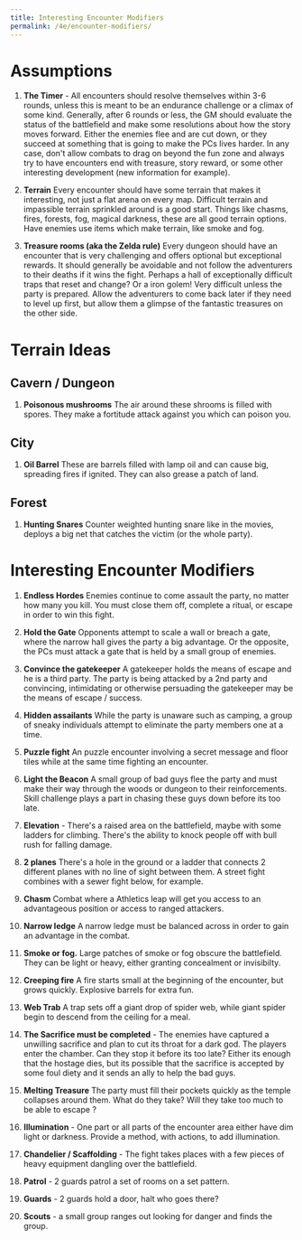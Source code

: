 ```yaml
---
title: Interesting Encounter Modifiers
permalink: /4e/encounter-modifiers/
---
```


# Assumptions

1. **The Timer** - All encounters should resolve themselves within 3-6 rounds, unless this is meant to be an endurance challenge or a climax of some kind. Generally, after 6 rounds or less, the GM should evaluate the status of the battlefield and make some resolutions about how the story moves forward. Either the enemies flee and are cut down, or they succeed at something that is going to make the PCs lives harder. In any case, don't allow combats to drag on beyond the fun zone and always try to have encounters end with treasure, story reward, or some other interesting development (new information for example).

2. **Terrain** Every encounter should have some terrain that makes it interesting, not just a flat arena on every map. Difficult terrain and impassible terrain sprinkled around is a good start. Things like chasms, fires, forests, fog, magical darkness, these are all good terrain options. Have enemies use items which make terrain, like smoke and fog.

3. **Treasure rooms (aka the Zelda rule)**  Every dungeon should have an encounter that is very challenging and offers optional but exceptional rewards. It should generally be avoidable and not follow the adventurers to their deaths if it wins the fight. Perhaps a hall of exceptionally difficult traps that reset and change? Or a iron golem! Very difficult unless the party is prepared. Allow the adventurers to come back later if they need to level up first, but allow them a glimpse of the fantastic treasures on the other side.

# Terrain Ideas

## Cavern / Dungeon
1. **Poisonous mushrooms** The air around these shrooms is filled with spores. They make a fortitude attack against you which can poison you.

## City
1. **Oil Barrel** These are barrels filled with lamp oil and can cause big, spreading fires if ignited. They can also grease a patch of land.
   
## Forest
1. **Hunting Snares** Counter weighted hunting snare like in the movies, deploys a big net that catches the victim (or the whole party).

# Interesting Encounter Modifiers

1. **Endless Hordes** Enemies continue to come assault the party, no matter how many you kill. You must close them off, complete a ritual, or escape in order to win this fight.

2. **Hold the Gate** Opponents attempt to scale a wall or breach a gate, where the narrow hall gives the party a big advantage. Or the opposite, the PCs must attack a gate that is held by a small group of enemies.

3. **Convince the gatekeeper** A gatekeeper holds the means of escape and he is a third party. The party is being attacked by a 2nd party and convincing, intimidating or otherwise persuading the gatekeeper may be the means of escape / success.

4. **Hidden assailants** While the party is unaware such as camping, a group of sneaky individuals attempt to eliminate the party members one at a time.

5. **Puzzle fight** An puzzle encounter involving a secret message and floor tiles while at the same time fighting an encounter.

6. **Light the Beacon** A small group of bad guys flee the party and must make their way through the woods or dungeon to their reinforcements. Skill challenge plays a part in chasing these guys down before its too late.

7. **Elevation** - There's a raised area on the battlefield, maybe with some ladders for climbing. There's the ability to knock people off with bull rush for falling damage.

8. **2 planes** There's a hole in the ground or a ladder that connects 2 different planes with no line of sight between them. A street fight combines with a sewer fight below, for example.

9.  **Chasm** Combat where a Athletics leap will get you access to an advantageous position or access to ranged attackers.   

10. **Narrow ledge** A narrow ledge must be balanced across in order to gain an advantage in the combat.

11. **Smoke or fog.** Large patches of smoke or fog obscure the battlefield. They can be light or heavy, either granting concealment or invisibilty.

12. **Creeping fire** A fire starts small at the beginning of the encounter, but grows quickly. Explosive barrels for extra fun.

13. **Web Trab** A trap sets off a giant drop of spider web, while giant spider begin to descend from the ceiling for a meal.

1. **The Sacrifice must be completed** - The enemies have captured a unwilling sacrifice and plan to cut its throat for a dark god. The players enter the chamber. Can they stop it before its too late? Either its enough that the hostage dies, but its possible that the sacrifice is accepted by some foul diety and it sends an ally to help the bad guys.
   
2. **Melting Treasure** The party must fill their pockets quickly as the temple collapses around them. What do they take? Will they take too much to be able to escape ?

16. **Illumination** - One part or all parts of the encounter area either have dim light or darkness. Provide a method, with actions, to add illumination.

17. **Chandelier / Scaffolding** - The fight takes places with a few pieces of heavy equipment dangling over the battlefield.

18. **Patrol** - 2 guards patrol a set of rooms on a set pattern.
    
19. **Guards** - 2 guards hold a door, halt who goes there?  

20. **Scouts** - a small group ranges out looking for danger and finds the group.

